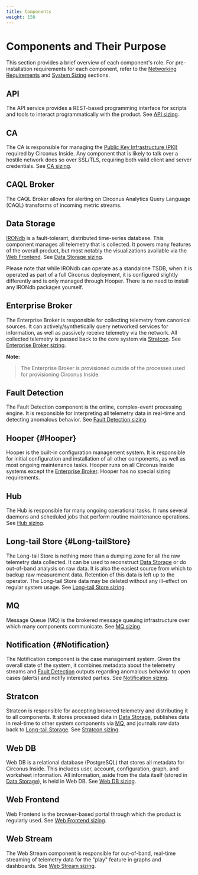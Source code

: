 ```yaml
---
title: Components
weight: 150
---
```


# Components and Their Purpose

This section provides a brief overview of each component's role. For pre-installation requirements for each component, refer to the [Networking Requirements](/circonus/on-premises/installation/getting-started/#NetworkingRequirements) and [System Sizing](/circonus/on-premises/installation/getting-started) sections.

## API

The API service provides a REST-based programming interface for scripts and tools to interact programmatically with the product. See [API sizing](/circonus/on-premises/installation/getting-started#APIsizing).

## CA

The CA is responsible for managing the [Public Key Infrastructure (PKI)](/circonus/on-premises/installation/getting-started/#PublicKeyInfrastructurePKI) required by Circonus Inside. Any component that is likely to talk over a hostile network does so over SSL/TLS, requiring both valid client and server credentials. See [CA sizing](/circonus/on-premises/installation/getting-started#CAsizing).

## CAQL Broker

The CAQL Broker allows for alerting on Circonus Analytics Query Language (CAQL) transforms of incoming metric streams.

## Data Storage

[IRONdb](/irondb/) is a
fault-tolerant, distributed time-series database.  This component manages all
telemetry that is collected.  It powers many features of the overall product,
but most notably the visualizations available via the [Web
Frontend](/circonus/on-premises/components/#WebFrontend). See [Data Storage
sizing](/circonus/on-premises/installation/getting-started#DataStoragesizing).

Please note that while IRONdb can operate as a standalone TSDB, when it is
operated as part of a full Circonus deployment, it is configured slightly
differently and is only managed through Hooper. There is no need to install any
IRONdb packages yourself.

## Enterprise Broker

The Enterprise Broker is responsible for collecting telemetry from canonical sources. It can actively/synthetically query networked services for information, as well as passively receive telemetry via the network.  All collected telemetry is passed back to the core system via [Stratcon](/circonus/on-premises/components/#Stratcon). See [Enterprise Broker sizing](/circonus/on-premises/installation/getting-started#enterprise-brokersizing).

**Note:**
> The Enterprise Broker is provisioned outside of the processes used for provisioning Circonus Inside.

## Fault Detection

The Fault Detection component is the online, complex-event processing engine. It is responsible for interpreting all telemetry data in real-time and detecting  anomalous behavior. See [Fault Detection sizing](/circonus/on-premises/installation/getting-started#FaultDetectionsizing).

## Hooper {#Hooper}

Hooper is the built-in configuration management system.  It is responsible for initial configuration and installation of all other components, as well as most ongoing maintenance tasks.  Hooper runs on all Circonus Inside systems except the [Enterprise Broker](/circonus/on-premises/components/#enterprise-broker). Hooper has no special sizing requirements.

## Hub

The Hub is responsible for many ongoing operational tasks.  It runs several daemons and scheduled jobs that perform routine maintenance operations. See [Hub sizing](/circonus/on-premises/installation/getting-started#Hubsizing).

## Long-tail Store {#Long-tailStore}

The Long-tail Store is nothing more than a dumping zone for all the raw telemetry data collected.  It can be used to reconstruct [Data Storage](/circonus/on-premises/components/#DataStorage) or do out-of-band analysis on raw data. It is also the easiest source from which to backup raw measurement data. Retention of this data is left up to the operator. The Long-tail Store data may be deleted without any ill-effect on regular system usage. See [Long-tail Store sizing](/circonus/on-premises/installation/getting-started#Long-tailStoresizing).

## MQ

Message Queue (MQ) is the brokered message queuing infrastructure over which many components communicate. See [MQ sizing](/circonus/on-premises/installation/getting-started#MQsizing).

## Notification {#Notification}

The Notification component is the case management system.  Given the overall state of the system, it combines metadata about the telemetry streams and [Fault Detection](/circonus/on-premises/components/#FaultDetection) outputs regarding anomalous behavior to open cases (alerts) and notify interested parties. See [Notification sizing](/circonus/on-premises/installation/getting-started#Notificationsizing).

## Stratcon

Stratcon is responsible for accepting brokered telemetry and distributing it to all components.  It stores processed data in [Data Storage](/circonus/on-premises/components/#DataStorage), publishes data in real-time to other system components via [MQ](/circonus/on-premises/components/#MQ), and journals raw data back to [Long-tail Storage](/circonus/on-premises/components/#Long-tailStore). See [Stratcon sizing](/circonus/on-premises/installation/getting-started#Stratconsizing).

## Web DB

Web DB is a relational database (PostgreSQL) that stores all metadata for Circonus Inside.  This includes user, account, configuration, graph, and worksheet information.  All information, aside from the data itself (stored in [Data Storage](/circonus/on-premises/components/#DataStorage)), is held in Web DB. See [Web DB sizing](/circonus/on-premises/installation/getting-started#WebDBsizing).

## Web Frontend

Web Frontend is the browser-based portal through which the product is regularly used. See [Web Frontend sizing](/circonus/on-premises/installation/getting-started#WebFrontendsizing).

## Web Stream

The Web Stream component is responsible for out-of-band, real-time streaming of telemetry data for the "play" feature in graphs and dashboards. See [Web Stream sizing](/circonus/on-premises/installation/getting-started#WebStreamsizing).
